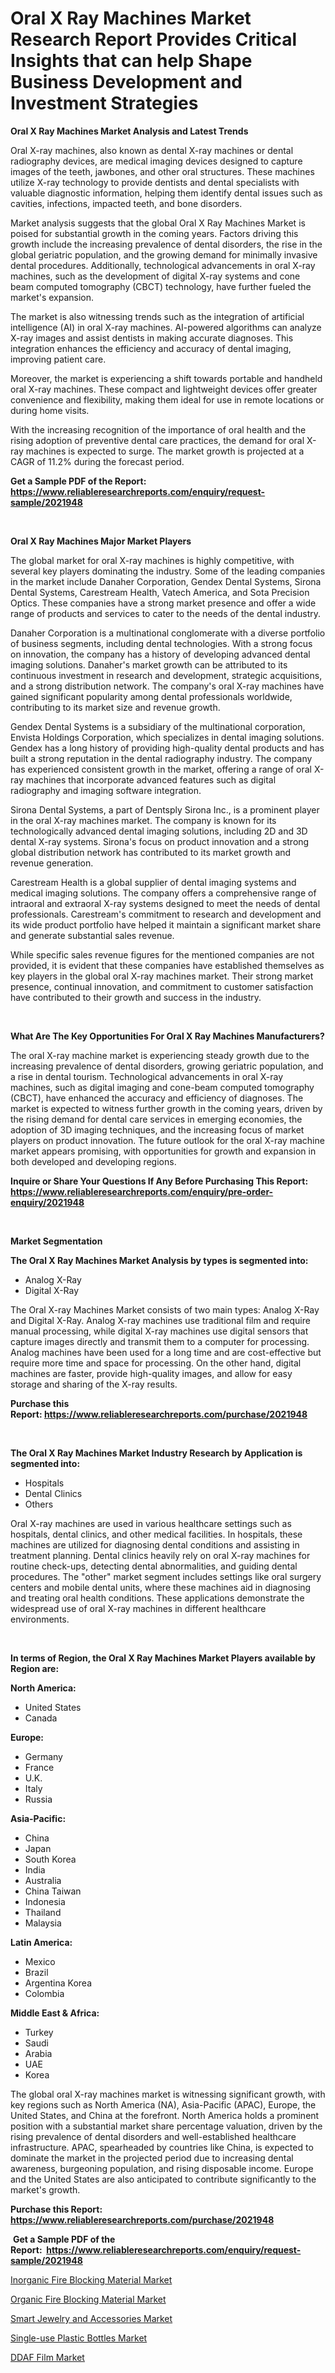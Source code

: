 <p><h1>Oral X Ray Machines Market Research Report Provides Critical Insights that can help Shape Business Development and Investment Strategies</h1></p><p><strong>Oral X Ray Machines Market Analysis and Latest Trends</strong></p>
<p><p>Oral X-ray machines, also known as dental X-ray machines or dental radiography devices, are medical imaging devices designed to capture images of the teeth, jawbones, and other oral structures. These machines utilize X-ray technology to provide dentists and dental specialists with valuable diagnostic information, helping them identify dental issues such as cavities, infections, impacted teeth, and bone disorders.</p><p>Market analysis suggests that the global Oral X Ray Machines Market is poised for substantial growth in the coming years. Factors driving this growth include the increasing prevalence of dental disorders, the rise in the global geriatric population, and the growing demand for minimally invasive dental procedures. Additionally, technological advancements in oral X-ray machines, such as the development of digital X-ray systems and cone beam computed tomography (CBCT) technology, have further fueled the market's expansion.</p><p>The market is also witnessing trends such as the integration of artificial intelligence (AI) in oral X-ray machines. AI-powered algorithms can analyze X-ray images and assist dentists in making accurate diagnoses. This integration enhances the efficiency and accuracy of dental imaging, improving patient care.</p><p>Moreover, the market is experiencing a shift towards portable and handheld oral X-ray machines. These compact and lightweight devices offer greater convenience and flexibility, making them ideal for use in remote locations or during home visits.</p><p>With the increasing recognition of the importance of oral health and the rising adoption of preventive dental care practices, the demand for oral X-ray machines is expected to surge. The market growth is projected at a CAGR of 11.2% during the forecast period.</p></p>
<p><strong>Get a Sample PDF of the Report:&nbsp; <a href="https://www.reliableresearchreports.com/enquiry/request-sample/2021948">https://www.reliableresearchreports.com/enquiry/request-sample/2021948</a></strong></p>
<p>&nbsp;</p>
<p><strong>Oral X Ray Machines Major Market Players</strong></p>
<p><p>The global market for oral X-ray machines is highly competitive, with several key players dominating the industry. Some of the leading companies in the market include Danaher Corporation, Gendex Dental Systems, Sirona Dental Systems, Carestream Health, Vatech America, and Sota Precision Optics. These companies have a strong market presence and offer a wide range of products and services to cater to the needs of the dental industry.</p><p>Danaher Corporation is a multinational conglomerate with a diverse portfolio of business segments, including dental technologies. With a strong focus on innovation, the company has a history of developing advanced dental imaging solutions. Danaher's market growth can be attributed to its continuous investment in research and development, strategic acquisitions, and a strong distribution network. The company's oral X-ray machines have gained significant popularity among dental professionals worldwide, contributing to its market size and revenue growth.</p><p>Gendex Dental Systems is a subsidiary of the multinational corporation, Envista Holdings Corporation, which specializes in dental imaging solutions. Gendex has a long history of providing high-quality dental products and has built a strong reputation in the dental radiography industry. The company has experienced consistent growth in the market, offering a range of oral X-ray machines that incorporate advanced features such as digital radiography and imaging software integration.</p><p>Sirona Dental Systems, a part of Dentsply Sirona Inc., is a prominent player in the oral X-ray machines market. The company is known for its technologically advanced dental imaging solutions, including 2D and 3D dental X-ray systems. Sirona's focus on product innovation and a strong global distribution network has contributed to its market growth and revenue generation.</p><p>Carestream Health is a global supplier of dental imaging systems and medical imaging solutions. The company offers a comprehensive range of intraoral and extraoral X-ray systems designed to meet the needs of dental professionals. Carestream's commitment to research and development and its wide product portfolio have helped it maintain a significant market share and generate substantial sales revenue.</p><p>While specific sales revenue figures for the mentioned companies are not provided, it is evident that these companies have established themselves as key players in the global oral X-ray machines market. Their strong market presence, continual innovation, and commitment to customer satisfaction have contributed to their growth and success in the industry.</p></p>
<p>&nbsp;</p>
<p><strong>What Are The Key Opportunities For Oral X Ray Machines Manufacturers?</strong></p>
<p><p>The oral X-ray machine market is experiencing steady growth due to the increasing prevalence of dental disorders, growing geriatric population, and a rise in dental tourism. Technological advancements in oral X-ray machines, such as digital imaging and cone-beam computed tomography (CBCT), have enhanced the accuracy and efficiency of diagnoses. The market is expected to witness further growth in the coming years, driven by the rising demand for dental care services in emerging economies, the adoption of 3D imaging techniques, and the increasing focus of market players on product innovation. The future outlook for the oral X-ray machine market appears promising, with opportunities for growth and expansion in both developed and developing regions.</p></p>
<p><strong>Inquire or Share Your Questions If Any Before Purchasing This Report: <a href="https://www.reliableresearchreports.com/enquiry/pre-order-enquiry/2021948">https://www.reliableresearchreports.com/enquiry/pre-order-enquiry/2021948</a></strong></p>
<p>&nbsp;</p>
<p><strong>Market Segmentation</strong></p>
<p><strong>The Oral X Ray Machines Market Analysis by types is segmented into:</strong></p>
<p><ul><li>Analog X-Ray</li><li>Digital X-Ray</li></ul></p>
<p><p>The Oral X-ray Machines Market consists of two main types: Analog X-Ray and Digital X-Ray. Analog X-ray machines use traditional film and require manual processing, while digital X-ray machines use digital sensors that capture images directly and transmit them to a computer for processing. Analog machines have been used for a long time and are cost-effective but require more time and space for processing. On the other hand, digital machines are faster, provide high-quality images, and allow for easy storage and sharing of the X-ray results.</p></p>
<p><strong>Purchase this Report:&nbsp;<a href="https://www.reliableresearchreports.com/purchase/2021948">https://www.reliableresearchreports.com/purchase/2021948</a></strong></p>
<p>&nbsp;</p>
<p><strong>The Oral X Ray Machines Market Industry Research by Application is segmented into:</strong></p>
<p><ul><li>Hospitals</li><li>Dental Clinics</li><li>Others</li></ul></p>
<p><p>Oral X-ray machines are used in various healthcare settings such as hospitals, dental clinics, and other medical facilities. In hospitals, these machines are utilized for diagnosing dental conditions and assisting in treatment planning. Dental clinics heavily rely on oral X-ray machines for routine check-ups, detecting dental abnormalities, and guiding dental procedures. The "other" market segment includes settings like oral surgery centers and mobile dental units, where these machines aid in diagnosing and treating oral health conditions. These applications demonstrate the widespread use of oral X-ray machines in different healthcare environments.</p></p>
<p>&nbsp;</p>
<p><strong>In terms of Region, the Oral X Ray Machines Market Players available by Region are:</strong></p>
<p>
    <p> <strong> North America: </strong>
        <ul>
            <li>United States</li>
            <li>Canada</li>
        </ul>
        </p> 
    <p> <strong> Europe: </strong>
        <ul>
            <li>Germany</li>
            <li>France</li>
            <li>U.K.</li>
            <li>Italy</li>
            <li>Russia</li>
        </ul>
        </p> 
    <p> <strong> Asia-Pacific: </strong>
        <ul>
            <li>China</li>
            <li>Japan</li>
            <li>South Korea</li>
            <li>India</li>
            <li>Australia</li>
            <li>China Taiwan</li>
            <li>Indonesia</li>
            <li>Thailand</li>
            <li>Malaysia</li>
        </ul>
        </p> 
    <p> <strong> Latin America: </strong>
        <ul>
            <li>Mexico</li>
            <li>Brazil</li>
            <li>Argentina Korea</li>
            <li>Colombia</li>
        </ul>
        </p> 
    <p> <strong> Middle East & Africa: </strong>
        <ul>
            <li>Turkey</li>
            <li>Saudi</li>
            <li>Arabia</li>
            <li>UAE</li>
            <li>Korea</li>
        </ul>
    </p>
    </p>
<p><p>The global oral X-ray machines market is witnessing significant growth, with key regions such as North America (NA), Asia-Pacific (APAC), Europe, the United States, and China at the forefront. North America holds a prominent position with a substantial market share percentage valuation, driven by the rising prevalence of dental disorders and well-established healthcare infrastructure. APAC, spearheaded by countries like China, is expected to dominate the market in the projected period due to increasing dental awareness, burgeoning population, and rising disposable income. Europe and the United States are also anticipated to contribute significantly to the market's growth.</p></p>
<p><strong>Purchase this Report: <a href="https://www.reliableresearchreports.com/purchase/2021948">https://www.reliableresearchreports.com/purchase/2021948</a></strong></p>
<p>&nbsp;<strong>Get a Sample PDF of the Report:&nbsp;&nbsp;<a href="https://www.reliableresearchreports.com/enquiry/request-sample/2021948">https://www.reliableresearchreports.com/enquiry/request-sample/2021948</a></strong></p>
<p><strong></strong></p>
<p><p><a href="https://medium.com/@dinafritsch/inorganic-fire-blocking-material-market-insights-into-market-cagr-market-trends-and-growth-fb3e3b797961">Inorganic Fire Blocking Material Market</a></p><p><a href="https://medium.com/@albertakoss2023/organic-fire-blocking-material-market-insights-into-market-cagr-market-trends-and-growth-0893d01e91c1">Organic Fire Blocking Material Market</a></p><p><a href="https://github.com/sndrkn/Market-Research-Report-List-1/blob/main/smart-jewelry-and-accessories-market.md">Smart Jewelry and Accessories Market</a></p><p><a href="https://github.com/melchekhinf/Market-Research-Report-List-1/blob/main/single-use-plastic-bottles-market.md">Single-use Plastic Bottles Market</a></p><p><a href="https://medium.com/@jenniebrown07/ddaf-film-market-comprehensive-assessment-by-type-application-and-geography-47b22b07c06d">DDAF Film Market</a></p></p>